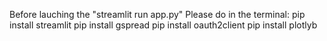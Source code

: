 Before lauching the "streamlit run app.py"
Please do in the terminal:
  pip install streamlit
  pip install gspread
  pip install oauth2client
  pip install plotlyb
